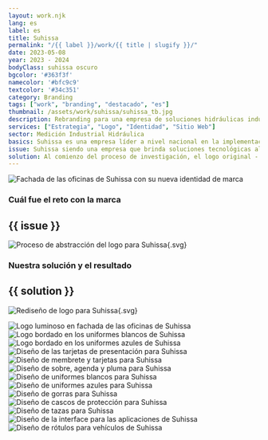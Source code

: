 ```yaml
---
layout: work.njk 
lang: es
label: es
title: Suhissa
permalink: "/{{ label }}/work/{{ title | slugify }}/"
date: 2023-05-08
year: 2023 - 2024
bodyClass: suhissa oscuro
bgcolor: '#363f3f'
namecolor: '#bfc9c9'
textcolor: '#34c351'
category: Branding
tags: ["work", "branding", "destacado", "es"]
thumbnail: /assets/work/suhissa/suhissa_tb.jpg
description: Rebranding para una empresa de soluciones hidráulicas industriales
services: ["Estrategia", "Logo", "Identidad", "Sitio Web"]
sector: Medición Industrial Hidráulica
basics: Suhissa es una empresa líder a nivel nacional en la implementación de tecnologías para la medición de flujos, con 15 años de servicio continuo, encargada de la asesoría y elaboración de proyectos de ingeniería hidráulica, integrando productos y servicios para brindar soluciones innovadoras en el manejo de las aguas nacionales y procesos industriales.
issue: Suhissa siendo una empresa que brinda soluciones tecnológicas al sector industrial a nivel nacional, tiene un alcance importante y cuenta con clientes que son referencia en sus respectivos mercados, no obstante, aún recibían llamadas de particulares buscando piezas a granel para sus instalaciones en casa. La razón de que se diera esta confusión, radicaba principalmente en que su mensaje no era del todo claro, generaba confusión. Era necesario una reestructuración en su comunicación, tanto en el fondo como en la forma.
solution: Al comienzo del proceso de investigación, el logo original - una representación figurativa de una gota - nunca formó parte de aquello que sufriría alguna modificación o actualización, sin embargo, conforme se avanzaba en la estrategia, resultaba cada vez mas evidente que este no representaba aquello que hacían de Suhissa especial. Su aporte no era el agua, sino la medición de esta a través de tecnología en software y hardware, así como válvulas y precisión telemétrica. El problema fue más evidente cuando decidimos usar su logo original sobre un garrafón de agua o una lavandería, a modo de ejemplo de como no estaba enfocado en lo que ellos realmente hacían, pues ese logo podría funcionar bien en los dos ejemplos anteriores. Lo importante era representar en primer lugar a la tecnología detrás para la medición del agua, por tal motivo se abstraen conceptos como los sistemas de medición (código) y telemetría, el mundo como medio donde se mide, la sonrisa de un buen servicio ofrecido, fortaleza detectada durante el proceso de investigación, y como elemento secundario pero aún relevante, la gota de agua. Con estos 4 elementos se crea un nuevo logo, desde donde se extiende para dar lugar a una identidad moderna, tecnológica y sobre todo, industrial.
---
```


![Fachada de las oficinas de Suhissa con su nueva identidad de marca](/assets/work/suhissa/suhissa_foto_fachada.jpg)

<div class="column__2">
    <div class="col__left">
        <h3>Cuál fue el reto con la marca</h3>
    </div>
    <div class="col__right">
        <h2>{{ issue }}</h2>
    </div>
</div>

![Proceso de abstracción del logo para Suhissa](/assets/work/suhissa/suhissa_logo_proceso.svg){.svg}

<div class="column__2 work__column__2">
    <div class="col__left">
        <h3>Nuestra solución y el resultado</h3>
    </div>
    <div class="col__right">
        <h2>{{ solution }}</h2>
    </div>
</div>

![Rediseño de logo para Suhissa](/assets/work/suhissa/suhissa_logo.svg){.svg}

![Logo luminoso en fachada de las oficinas de Suhissa](/assets/work/suhissa/suhissa_foto_logo_fachada.jpg)
![Logo bordado en los uniformes blancos de Suhissa](/assets/work/suhissa/suhissa_logo_bordado_blanco.jpg)
![Logo bordado en los uniformes azules de Suhissa](/assets/work/suhissa/suhissa_logo_bordado_azul.jpg)
![Diseño de las tarjetas de presentación para Suhissa](/assets/work/suhissa/suhissa_tarjetas.jpg)
![Diseño de membrete y tarjetas para Suhissa](/assets/work/suhissa/suhissa_papeleria_tubos.jpg)
![Diseño de sobre, agenda y pluma para Suhissa](/assets/work/suhissa/suhissa_sobrepluma.jpg)
![Diseño de uniformes blancos para Suhissa](/assets/work/suhissa/suhissa_uniforme_blanco.jpg)
![Diseño de uniformes azules para Suhissa](/assets/work/suhissa/suhissa_uniforme.jpg)
![Diseño de gorras para Suhissa](/assets/work/suhissa/suhissa_gorra.jpg)
![Diseño de cascos de protección para Suhissa](/assets/work/suhissa/suhissa_cascos.jpg)
![Diseño de tazas para Suhissa](/assets/work/suhissa/suhissa_tazas.jpg)
![Diseño de la interface para las aplicaciones de Suhissa](/assets/work/suhissa/suhissa_sistemas.jpg)
![Diseño de rótulos para vehículos de Suhissa](/assets/work/suhissa/suhissa_vehiculos.jpg)
